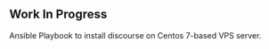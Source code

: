 Work In Progress
----------------

Ansible Playbook to install discourse on Centos 7-based VPS server.
